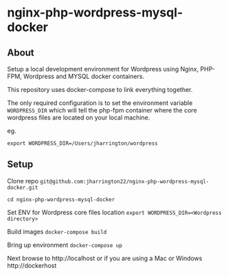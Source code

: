 nginx-php-wordpress-mysql-docker
================================

## About

Setup a local development environment for Wordpress using Nginx, PHP-FPM, Wordpress and MYSQL docker containers. 

This repository uses docker-compose to link everything together.

The only required configuration is to set the environment variable `WORDPRESS_DIR` which will tell the php-fpm container where the core wordpress files are located on your local machine. 

eg. 

`export WORDPRESS_DIR=/Users/jharrington/wordpress`

## Setup

Clone repo
`git@github.com:jharrington22/nginx-php-wordpress-mysql-docker.git`

`cd nginx-php-wordpress-mysql-docker`

Set ENV for Wordpress core files location
`export WORDPRESS_DIR=<Wordpress directory>`

Build images
`docker-compose build`

Bring up environment
`docker-compose up`

Next browse to http://localhost or if you are using a Mac or Windows http://dockerhost

